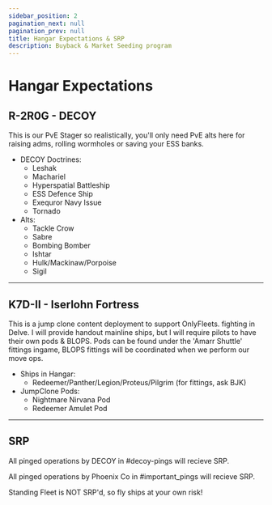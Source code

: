 ```yaml
---
sidebar_position: 2
pagination_next: null
pagination_prev: null
title: Hangar Expectations & SRP
description: Buyback & Market Seeding program
---
```


# Hangar Expectations

## R-2R0G - DECOY
This is our PvE Stager so realistically, you'll only need PvE alts here for raising adms, rolling wormholes or saving your ESS banks.

- DECOY Doctrines:
  - Leshak
  - Machariel
  - Hyperspatial Battleship
  - ESS Defence Ship
  - Exequror Navy Issue
  - Tornado
- Alts:
  - Tackle Crow
  - Sabre
  - Bombing Bomber
  - Ishtar
  - Hulk/Mackinaw/Porpoise
  - Sigil

---

## K7D-II - Iserlohn Fortress
This is a jump clone content deployment to support OnlyFleets. fighting in Delve. I will provide handout mainline ships, but I will require pilots to have their own pods & BLOPS. Pods can be found under the 'Amarr Shuttle' fittings ingame, BLOPS fittings will be coordinated when we perform our move ops.

- Ships in Hangar:
  - Redeemer/Panther/Legion/Proteus/Pilgrim (for fittings, ask BJK)
- JumpClone Pods:
  - Nightmare Nirvana Pod
  - Redeemer Amulet Pod

---

## SRP
All pinged operations by DECOY in #decoy-pings will recieve SRP.

All pinged operations by Phoenix Co in #important_pings will recieve SRP.

Standing Fleet is NOT SRP'd, so fly ships at your own risk!